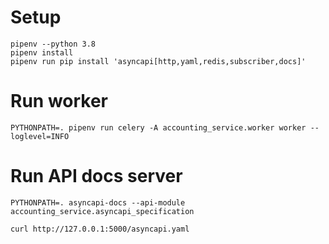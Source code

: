 # Setup
```
pipenv --python 3.8
pipenv install
pipenv run pip install 'asyncapi[http,yaml,redis,subscriber,docs]'
```

# Run worker
```
PYTHONPATH=. pipenv run celery -A accounting_service.worker worker --loglevel=INFO
```

# Run API docs server 
```
PYTHONPATH=. asyncapi-docs --api-module accounting_service.asyncapi_specification

curl http://127.0.0.1:5000/asyncapi.yaml
```